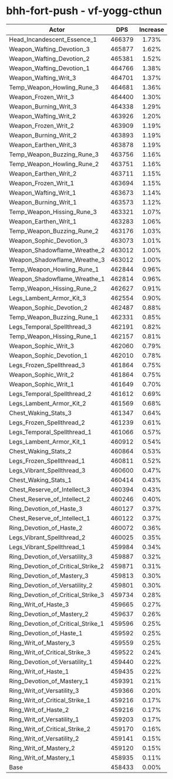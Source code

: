 # bhh-fort-push - vf-yogg-cthun
| Actor | DPS | Increase |
|---|:---:|:---:|
|Head_Incandescent_Essence_1|466379|1.73%|
|Weapon_Wafting_Devotion_3|465877|1.62%|
|Weapon_Wafting_Devotion_2|465381|1.52%|
|Weapon_Wafting_Devotion_1|464766|1.38%|
|Weapon_Wafting_Writ_3|464701|1.37%|
|Temp_Weapon_Howling_Rune_3|464681|1.36%|
|Weapon_Frozen_Writ_3|464400|1.30%|
|Weapon_Burning_Writ_3|464338|1.29%|
|Weapon_Wafting_Writ_2|463926|1.20%|
|Weapon_Frozen_Writ_2|463909|1.19%|
|Weapon_Burning_Writ_2|463893|1.19%|
|Weapon_Earthen_Writ_3|463878|1.19%|
|Temp_Weapon_Buzzing_Rune_3|463756|1.16%|
|Temp_Weapon_Howling_Rune_2|463751|1.16%|
|Weapon_Earthen_Writ_2|463711|1.15%|
|Weapon_Frozen_Writ_1|463694|1.15%|
|Weapon_Wafting_Writ_1|463673|1.14%|
|Weapon_Burning_Writ_1|463573|1.12%|
|Temp_Weapon_Hissing_Rune_3|463321|1.07%|
|Weapon_Earthen_Writ_1|463283|1.06%|
|Temp_Weapon_Buzzing_Rune_2|463176|1.03%|
|Weapon_Sophic_Devotion_3|463073|1.01%|
|Weapon_Shadowflame_Wreathe_2|463012|1.00%|
|Weapon_Shadowflame_Wreathe_3|463012|1.00%|
|Temp_Weapon_Howling_Rune_1|462844|0.96%|
|Weapon_Shadowflame_Wreathe_1|462814|0.96%|
|Temp_Weapon_Hissing_Rune_2|462627|0.91%|
|Legs_Lambent_Armor_Kit_3|462554|0.90%|
|Weapon_Sophic_Devotion_2|462487|0.88%|
|Temp_Weapon_Buzzing_Rune_1|462331|0.85%|
|Legs_Temporal_Spellthread_3|462191|0.82%|
|Temp_Weapon_Hissing_Rune_1|462157|0.81%|
|Weapon_Sophic_Writ_3|462060|0.79%|
|Weapon_Sophic_Devotion_1|462010|0.78%|
|Legs_Frozen_Spellthread_3|461864|0.75%|
|Weapon_Sophic_Writ_2|461864|0.75%|
|Weapon_Sophic_Writ_1|461649|0.70%|
|Legs_Temporal_Spellthread_2|461612|0.69%|
|Legs_Lambent_Armor_Kit_2|461569|0.68%|
|Chest_Waking_Stats_3|461347|0.64%|
|Legs_Frozen_Spellthread_2|461239|0.61%|
|Legs_Temporal_Spellthread_1|461066|0.57%|
|Legs_Lambent_Armor_Kit_1|460912|0.54%|
|Chest_Waking_Stats_2|460864|0.53%|
|Legs_Frozen_Spellthread_1|460811|0.52%|
|Legs_Vibrant_Spellthread_3|460600|0.47%|
|Chest_Waking_Stats_1|460414|0.43%|
|Chest_Reserve_of_Intellect_3|460394|0.43%|
|Chest_Reserve_of_Intellect_2|460246|0.40%|
|Ring_Devotion_of_Haste_3|460127|0.37%|
|Chest_Reserve_of_Intellect_1|460122|0.37%|
|Ring_Devotion_of_Haste_2|460072|0.36%|
|Legs_Vibrant_Spellthread_2|460025|0.35%|
|Legs_Vibrant_Spellthread_1|459984|0.34%|
|Ring_Devotion_of_Versatility_3|459887|0.32%|
|Ring_Devotion_of_Critical_Strike_2|459871|0.31%|
|Ring_Devotion_of_Mastery_3|459813|0.30%|
|Ring_Devotion_of_Versatility_2|459801|0.30%|
|Ring_Devotion_of_Critical_Strike_3|459734|0.28%|
|Ring_Writ_of_Haste_3|459665|0.27%|
|Ring_Devotion_of_Mastery_2|459637|0.26%|
|Ring_Devotion_of_Critical_Strike_1|459596|0.25%|
|Ring_Devotion_of_Haste_1|459592|0.25%|
|Ring_Writ_of_Mastery_3|459559|0.25%|
|Ring_Writ_of_Critical_Strike_3|459522|0.24%|
|Ring_Devotion_of_Versatility_1|459440|0.22%|
|Ring_Writ_of_Haste_1|459435|0.22%|
|Ring_Devotion_of_Mastery_1|459391|0.21%|
|Ring_Writ_of_Versatility_3|459366|0.20%|
|Ring_Writ_of_Critical_Strike_1|459216|0.17%|
|Ring_Writ_of_Haste_2|459216|0.17%|
|Ring_Writ_of_Versatility_1|459203|0.17%|
|Ring_Writ_of_Critical_Strike_2|459170|0.16%|
|Ring_Writ_of_Versatility_2|459141|0.15%|
|Ring_Writ_of_Mastery_2|459120|0.15%|
|Ring_Writ_of_Mastery_1|458935|0.11%|
|Base|458433|0.00%|
